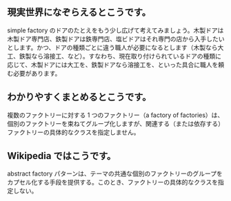## 現実世界になぞらえるとこうです。

simple factory のドアのたとえをもう少し広げて考えてみましょう。木製ドアは木製ドア専門店、鉄製ドアは鉄専門店、塩ビドアはそれ専門の店から入手したいとします。かつ、ドアの種類ごとに違う職人が必要になるとします（木製なら大工、鉄製なら溶接工、など）。すなわち、現在取り付けられているドアの種類に応じて、木製ドアには大工を、鉄製ドアなら溶接工を、といった具合に職人を頼む必要があります。

## わかりやすくまとめるとこうです。

複数のファクトリーに対する 1 つのファクトリー（a factory of factories）は、個別のファクトリーを束ねてグループ化しますが、関連する（または依存する）ファクトリーの具体的なクラスを指定しません。

## Wikipedia ではこうです。

abstract factory パターンは、テーマの共通な個別のファクトリーのグループをカプセル化する手段を提供する。このとき、ファクトリーの具体的なクラスを指定しない。
